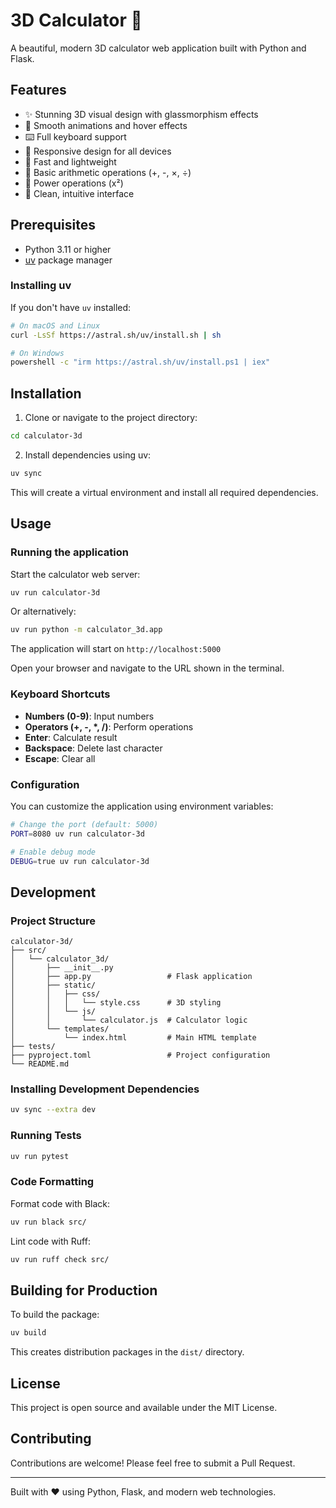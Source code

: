 # 3D Calculator 🧮

A beautiful, modern 3D calculator web application built with Python and Flask.

## Features

- ✨ Stunning 3D visual design with glassmorphism effects
- 🎨 Smooth animations and hover effects
- ⌨️ Full keyboard support
- 📱 Responsive design for all devices
- 🚀 Fast and lightweight
- 🔢 Basic arithmetic operations (+, -, ×, ÷)
- 📐 Power operations (x²)
- 🎯 Clean, intuitive interface

## Prerequisites

- Python 3.11 or higher
- [uv](https://github.com/astral-sh/uv) package manager

### Installing uv

If you don't have `uv` installed:

```bash
# On macOS and Linux
curl -LsSf https://astral.sh/uv/install.sh | sh

# On Windows
powershell -c "irm https://astral.sh/uv/install.ps1 | iex"
```

## Installation

1. Clone or navigate to the project directory:

```bash
cd calculator-3d
```

2. Install dependencies using uv:

```bash
uv sync
```

This will create a virtual environment and install all required dependencies.

## Usage

### Running the application

Start the calculator web server:

```bash
uv run calculator-3d
```

Or alternatively:

```bash
uv run python -m calculator_3d.app
```

The application will start on `http://localhost:5000`

Open your browser and navigate to the URL shown in the terminal.

### Keyboard Shortcuts

- **Numbers (0-9)**: Input numbers
- **Operators (+, -, *, /)**: Perform operations
- **Enter**: Calculate result
- **Backspace**: Delete last character
- **Escape**: Clear all

### Configuration

You can customize the application using environment variables:

```bash
# Change the port (default: 5000)
PORT=8080 uv run calculator-3d

# Enable debug mode
DEBUG=true uv run calculator-3d
```

## Development

### Project Structure

```
calculator-3d/
├── src/
│   └── calculator_3d/
│       ├── __init__.py
│       ├── app.py                 # Flask application
│       ├── static/
│       │   ├── css/
│       │   │   └── style.css      # 3D styling
│       │   └── js/
│       │       └── calculator.js  # Calculator logic
│       └── templates/
│           └── index.html         # Main HTML template
├── tests/
├── pyproject.toml                 # Project configuration
└── README.md
```

### Installing Development Dependencies

```bash
uv sync --extra dev
```

### Running Tests

```bash
uv run pytest
```

### Code Formatting

Format code with Black:

```bash
uv run black src/
```

Lint code with Ruff:

```bash
uv run ruff check src/
```

## Building for Production

To build the package:

```bash
uv build
```

This creates distribution packages in the `dist/` directory.

## License

This project is open source and available under the MIT License.

## Contributing

Contributions are welcome! Please feel free to submit a Pull Request.

---

Built with ❤️ using Python, Flask, and modern web technologies.
